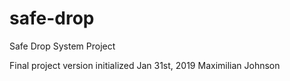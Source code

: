 # safe-drop
Safe Drop System Project

Final project version initialized Jan 31st, 2019
Maximilian Johnson
